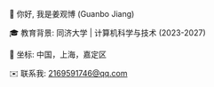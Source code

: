 👋 你好, 我是姜观博 (Guanbo Jiang)

🎓 教育背景: 同济大学 | 计算机科学与技术 (2023-2027) 

📍 坐标: 中国，上海，嘉定区

✉️ 联系我: 2169591746@qq.com 
